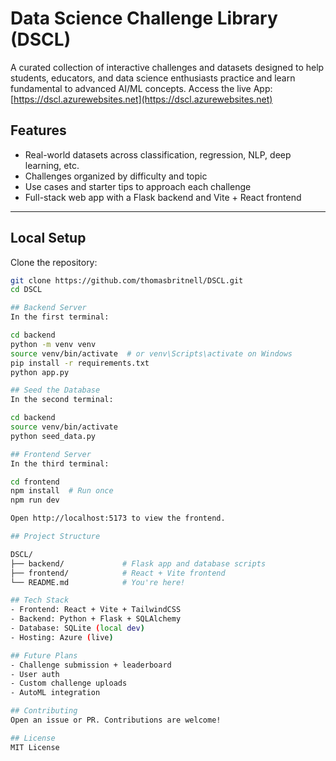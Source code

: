 # Data Science Challenge Library (DSCL)

A curated collection of interactive challenges and datasets designed to help students, educators, and data science enthusiasts practice and learn fundamental to advanced AI/ML concepts. Access the live App: [https://dscl.azurewebsites.net](https://dscl.azurewebsites.net)

## Features

- Real-world datasets across classification, regression, NLP, deep learning, etc.
- Challenges organized by difficulty and topic
- Use cases and starter tips to approach each challenge
- Full-stack web app with a Flask backend and Vite + React frontend

---

## Local Setup

Clone the repository:

```bash
git clone https://github.com/thomasbritnell/DSCL.git
cd DSCL

## Backend Server
In the first terminal:

cd backend
python -m venv venv
source venv/bin/activate  # or venv\Scripts\activate on Windows
pip install -r requirements.txt
python app.py

## Seed the Database
In the second terminal:

cd backend
source venv/bin/activate
python seed_data.py

## Frontend Server
In the third terminal:

cd frontend
npm install  # Run once
npm run dev

Open http://localhost:5173 to view the frontend.

## Project Structure

DSCL/
├── backend/             # Flask app and database scripts
├── frontend/            # React + Vite frontend
└── README.md            # You're here!

## Tech Stack
- Frontend: React + Vite + TailwindCSS
- Backend: Python + Flask + SQLAlchemy
- Database: SQLite (local dev)
- Hosting: Azure (live)

## Future Plans
- Challenge submission + leaderboard
- User auth
- Custom challenge uploads
- AutoML integration

## Contributing
Open an issue or PR. Contributions are welcome!

## License
MIT License
